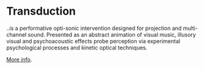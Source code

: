 # Transduction

..is a performative opti-sonic intervention designed for projection and multi-channel sound. Presented as an abstract animation of visual music, illusory visual and psychoacoustic effects probe perception via experimental psychological processes and kinetic optical techniques.

[More info](http://spatial.infrasonics.net/transduction).
